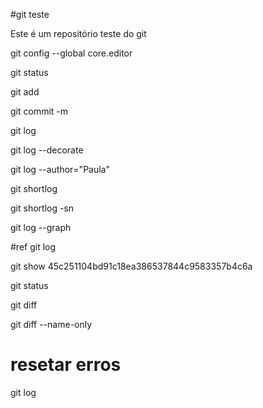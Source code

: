 #git teste

Este é um repositório teste do git

git config --global core.editor

git status

git add

git commit -m

git log

git log --decorate

git log --author="Paula"

git shortlog

git shortlog -sn

git log --graph

#ref
git log  

git show 45c251104bd91c18ea386537844c9583357b4c6a

git status

git diff

git diff --name-only

# resetar erros
git log




